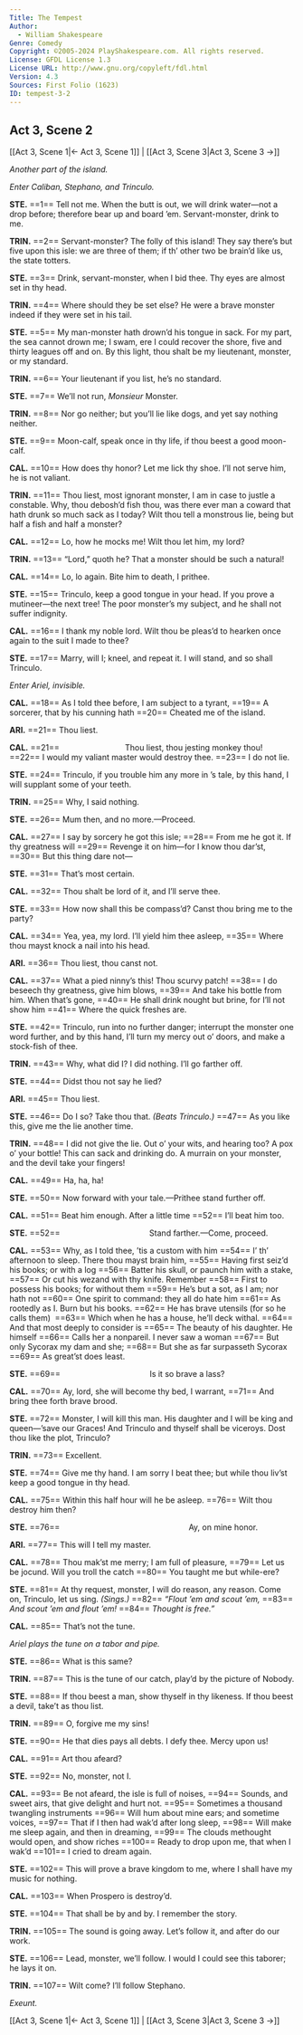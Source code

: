 ```yaml
---
Title: The Tempest
Author: 
  - William Shakespeare
Genre: Comedy
Copyright: ©2005-2024 PlayShakespeare.com. All rights reserved.
License: GFDL License 1.3
License URL: http://www.gnu.org/copyleft/fdl.html
Version: 4.3
Sources: First Folio (1623)
ID: tempest-3-2
---
```


## Act 3, Scene 2
[[Act 3, Scene 1|← Act 3, Scene 1]] | [[Act 3, Scene 3|Act 3, Scene 3 →]]

*Another part of the island.*

*Enter Caliban, Stephano, and Trinculo.*

**STE.**
==1== Tell not me. When the butt is out, we will drink water—not a drop before; therefore bear up and board ’em. Servant-monster, drink to me.

**TRIN.**
==2== Servant-monster? The folly of this island! They say there’s but five upon this isle: we are three of them; if th’ other two be brain’d like us, the state totters.

**STE.**
==3== Drink, servant-monster, when I bid thee. Thy eyes are almost set in thy head.

**TRIN.**
==4== Where should they be set else? He were a brave monster indeed if they were set in his tail.

**STE.**
==5== My man-monster hath drown’d his tongue in sack. For my part, the sea cannot drown me; I swam, ere I could recover the shore, five and thirty leagues off and on. By this light, thou shalt be my lieutenant, monster, or my standard.

**TRIN.**
==6== Your lieutenant if you list, he’s no standard.

**STE.**
==7== We’ll not run, *Monsieur* Monster.

**TRIN.**
==8== Nor go neither; but you’ll lie like dogs, and yet say nothing neither.

**STE.**
==9== Moon-calf, speak once in thy life, if thou beest a good moon-calf.

**CAL.**
==10== How does thy honor? Let me lick thy shoe. I’ll not serve him, he is not valiant.

**TRIN.**
==11== Thou liest, most ignorant monster, I am in case to justle a constable. Why, thou debosh’d fish thou, was there ever man a coward that hath drunk so much sack as I today? Wilt thou tell a monstrous lie, being but half a fish and half a monster?

**CAL.**
==12== Lo, how he mocks me! Wilt thou let him, my lord?

**TRIN.**
==13== “Lord,” quoth he? That a monster should be such a natural!

**CAL.**
==14== Lo, lo again. Bite him to death, I prithee.

**STE.**
==15== Trinculo, keep a good tongue in your head. If you prove a mutineer—the next tree! The poor monster’s my subject, and he shall not suffer indignity.

**CAL.**
==16== I thank my noble lord. Wilt thou be pleas’d to hearken once again to the suit I made to thee?

**STE.**
==17== Marry, will I; kneel, and repeat it. I will stand, and so shall Trinculo.

*Enter Ariel, invisible.*

**CAL.**
==18== As I told thee before, I am subject to a tyrant,
==19== A sorcerer, that by his cunning hath
==20== Cheated me of the island.

**ARI.**
==21== Thou liest.

**CAL.**
==21==         Thou liest, thou jesting monkey thou!
==22== I would my valiant master would destroy thee.
==23== I do not lie.

**STE.**
==24== Trinculo, if you trouble him any more in ’s tale, by this hand, I will supplant some of your teeth.

**TRIN.**
==25== Why, I said nothing.

**STE.**
==26== Mum then, and no more.—Proceed.

**CAL.**
==27== I say by sorcery he got this isle;
==28== From me he got it. If thy greatness will
==29== Revenge it on him—for I know thou dar’st,
==30== But this thing dare not⁠—

**STE.**
==31== That’s most certain.

**CAL.**
==32== Thou shalt be lord of it, and I’ll serve thee.

**STE.**
==33== How now shall this be compass’d? Canst thou bring me to the party?

**CAL.**
==34== Yea, yea, my lord. I’ll yield him thee asleep,
==35== Where thou mayst knock a nail into his head.

**ARI.**
==36== Thou liest, thou canst not.

**CAL.**
==37== What a pied ninny’s this! Thou scurvy patch!
==38== I do beseech thy greatness, give him blows,
==39== And take his bottle from him. When that’s gone,
==40== He shall drink nought but brine, for I’ll not show him
==41== Where the quick freshes are.

**STE.**
==42== Trinculo, run into no further danger; interrupt the monster one word further, and by this hand, I’ll turn my mercy out o’ doors, and make a stock-fish of thee.

**TRIN.**
==43== Why, what did I? I did nothing. I’ll go farther off.

**STE.**
==44== Didst thou not say he lied?

**ARI.**
==45== Thou liest.

**STE.**
==46== Do I so? Take thou that.
*(Beats Trinculo.)*
==47== As you like this, give me the lie another time.

**TRIN.**
==48== I did not give the lie. Out o’ your wits, and hearing too? A pox o’ your bottle! This can sack and drinking do. A murrain on your monster, and the devil take your fingers!

**CAL.**
==49== Ha, ha, ha!

**STE.**
==50== Now forward with your tale.—Prithee stand further off.

**CAL.**
==51== Beat him enough. After a little time
==52== I’ll beat him too.

**STE.**
==52==            Stand farther.—Come, proceed.

**CAL.**
==53== Why, as I told thee, ’tis a custom with him
==54== I’ th’ afternoon to sleep. There thou mayst brain him,
==55== Having first seiz’d his books; or with a log
==56== Batter his skull, or paunch him with a stake,
==57== Or cut his wezand with thy knife. Remember
==58== First to possess his books; for without them
==59== He’s but a sot, as I am; nor hath not
==60== One spirit to command: they all do hate him
==61== As rootedly as I. Burn but his books.
==62== He has brave utensils (for so he calls them) 
==63== Which when he has a house, he’ll deck withal.
==64== And that most deeply to consider is
==65== The beauty of his daughter. He himself
==66== Calls her a nonpareil. I never saw a woman
==67== But only Sycorax my dam and she;
==68== But she as far surpasseth Sycorax
==69== As great’st does least.

**STE.**
==69==            Is it so brave a lass?

**CAL.**
==70== Ay, lord, she will become thy bed, I warrant,
==71== And bring thee forth brave brood.

**STE.**
==72== Monster, I will kill this man. His daughter and I will be king and queen—’save our Graces! And Trinculo and thyself shall be viceroys. Dost thou like the plot, Trinculo?

**TRIN.**
==73== Excellent.

**STE.**
==74== Give me thy hand. I am sorry I beat thee; but while thou liv’st keep a good tongue in thy head.

**CAL.**
==75== Within this half hour will he be asleep.
==76== Wilt thou destroy him then?

**STE.**
==76==                 Ay, on mine honor.

**ARI.**
==77== This will I tell my master.

**CAL.**
==78== Thou mak’st me merry; I am full of pleasure,
==79== Let us be jocund. Will you troll the catch
==80== You taught me but while-ere?

**STE.**
==81== At thy request, monster, I will do reason, any reason. Come on, Trinculo, let us sing.
*(Sings.)*
==82== *“Flout ’em and scout ’em,*
==83== *And scout ’em and flout ’em!*
==84== *Thought is free.”*

**CAL.**
==85== That’s not the tune.

*Ariel plays the tune on a tabor and pipe.*

**STE.**
==86== What is this same?

**TRIN.**
==87== This is the tune of our catch, play’d by the picture of Nobody.

**STE.**
==88== If thou beest a man, show thyself in thy likeness. If thou beest a devil, take’t as thou list.

**TRIN.**
==89== O, forgive me my sins!

**STE.**
==90== He that dies pays all debts. I defy thee. Mercy upon us!

**CAL.**
==91== Art thou afeard?

**STE.**
==92== No, monster, not I.

**CAL.**
==93== Be not afeard, the isle is full of noises,
==94== Sounds, and sweet airs, that give delight and hurt not.
==95== Sometimes a thousand twangling instruments
==96== Will hum about mine ears; and sometime voices,
==97== That if I then had wak’d after long sleep,
==98== Will make me sleep again, and then in dreaming,
==99== The clouds methought would open, and show riches
==100== Ready to drop upon me, that when I wak’d
==101== I cried to dream again.

**STE.**
==102== This will prove a brave kingdom to me, where I shall have my music for nothing.

**CAL.**
==103== When Prospero is destroy’d.

**STE.**
==104== That shall be by and by. I remember the story.

**TRIN.**
==105== The sound is going away. Let’s follow it, and after do our work.

**STE.**
==106== Lead, monster, we’ll follow. I would I could see this taborer; he lays it on.

**TRIN.**
==107== Wilt come? I’ll follow Stephano.

*Exeunt.*

[[Act 3, Scene 1|← Act 3, Scene 1]] | [[Act 3, Scene 3|Act 3, Scene 3 →]]